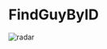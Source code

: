 # FindGuyByID
![radar](https://user-images.githubusercontent.com/73029688/121823973-c9b48880-ccb9-11eb-87c5-daaa2ae3e704.png)
